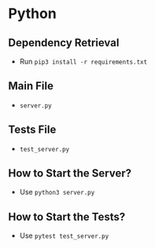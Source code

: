 # Python

## Dependency Retrieval

- Run `pip3 install -r requirements.txt`

## Main File

- `server.py`

## Tests File

- `test_server.py`

## How to Start the Server?

- Use `python3 server.py`

## How to Start the Tests?

- Use `pytest test_server.py`